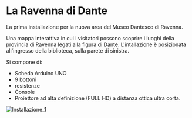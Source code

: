 # La Ravenna di Dante

La prima installazione per la nuova area del Museo Dantesco di Ravenna.

Una mappa interattiva in cui i visitatori possono scoprire i luoghi della provincia di Ravenna legati alla figura di Dante.
L'intallazione è posizionata all'ingresso della biblioteca, sulla parete di sinistra.

Si compone di:
- Scheda Arduino UNO
- 9 bottoni
- resistenze
- Console 
- Proiettore ad alta definizione (FULL HD) a distanza ottica ultra corta.

![Installazione_1](https://scontent-fco1-1.xx.fbcdn.net/v/t1.6435-9/p960x960/164792585_5572641019442899_6333238121836285392_n.jpg?_nc_cat=111&ccb=1-3&_nc_sid=730e14&_nc_ohc=Cki2JUywVF4AX-lekll&_nc_ht=scontent-fco1-1.xx&tp=6&oh=4de7ae6b465640c23a0cb6df139bc845&oe=60CB869B)
